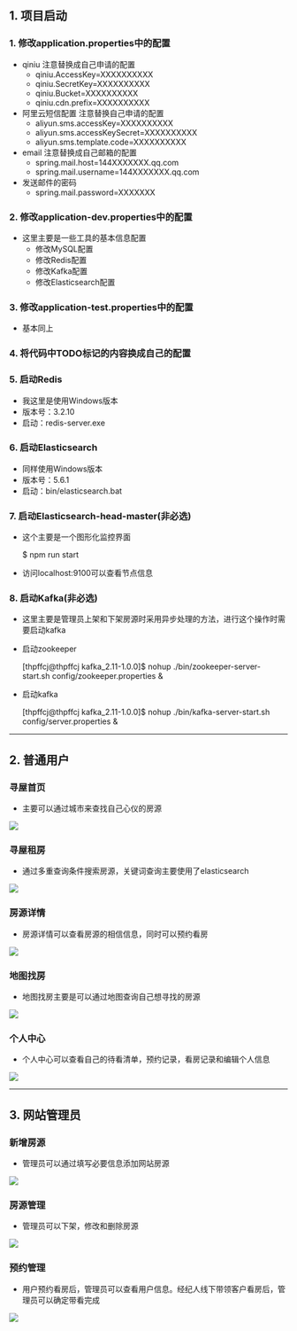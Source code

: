 ## 1. 项目启动

### 1. 修改application.properties中的配置

- qiniu 注意替换成自己申请的配置
  - qiniu.AccessKey=XXXXXXXXXX
  - qiniu.SecretKey=XXXXXXXXXX
  - qiniu.Bucket=XXXXXXXXXX
  - qiniu.cdn.prefix=XXXXXXXXXX
- 阿里云短信配置 注意替换自己申请的配置
  - aliyun.sms.accessKey=XXXXXXXXXX
  - aliyun.sms.accessKeySecret=XXXXXXXXXX
  - aliyun.sms.template.code=XXXXXXXXXX
- email 注意替换成自己邮箱的配置
  - spring.mail.host=144XXXXXXX.qq.com
  - spring.mail.username=144XXXXXXX.qq.com
- 发送邮件的密码
  - spring.mail.password=XXXXXXX

### 2. 修改application-dev.properties中的配置

- 这里主要是一些工具的基本信息配置
  - 修改MySQL配置
  - 修改Redis配置
  - 修改Kafka配置
  - 修改Elasticsearch配置

### 3. 修改application-test.properties中的配置

- 基本同上

### 4. 将代码中TODO标记的内容换成自己的配置

### 5. 启动Redis

- 我这里是使用Windows版本
- 版本号：3.2.10
- 启动：redis-server.exe

### 6. 启动Elasticsearch

- 同样使用Windows版本
- 版本号：5.6.1
- 启动：bin/elasticsearch.bat

### 7. 启动Elasticsearch-head-master(非必选)

- 这个主要是一个图形化监控界面


    $ npm run start

- 访问localhost:9100可以查看节点信息

### 8. 启动Kafka(非必选)

- 这里主要是管理员上架和下架房源时采用异步处理的方法，进行这个操作时需要启动kafka
- 启动zookeeper


    [thpffcj@thpffcj kafka_2.11-1.0.0]$ nohup ./bin/zookeeper-server-start.sh config/zookeeper.properties &

- 启动kafka


    [thpffcj@thpffcj kafka_2.11-1.0.0]$ nohup ./bin/kafka-server-start.sh config/server.properties &

***

## 2. 普通用户

### 寻屋首页

- 主要可以通过城市来查找自己心仪的房源

![](https://github.com/Thpffcj/SpringBoot-Project/blob/master/search-room/readme-pic/%E5%AF%BB%E5%B1%8B%E9%A6%96%E9%A1%B5.png)

### 寻屋租房

- 通过多重查询条件搜索房源，关键词查询主要使用了elasticsearch

![](https://github.com/Thpffcj/SpringBoot-Project/blob/master/search-room/readme-pic/%E5%AF%BB%E5%B1%8B%E7%A7%9F%E6%88%BF.png)

### 房源详情

- 房源详情可以查看房源的相信信息，同时可以预约看房

![](https://github.com/Thpffcj/SpringBoot-Project/blob/master/search-room/readme-pic/%E6%88%BF%E6%BA%90%E8%AF%A6%E6%83%85.png)

### 地图找房

- 地图找房主要是可以通过地图查询自己想寻找的房源

![](https://github.com/Thpffcj/SpringBoot-Project/blob/master/search-room/readme-pic/%E5%9C%B0%E5%9B%BE%E6%89%BE%E6%88%BF.png)

### 个人中心

- 个人中心可以查看自己的待看清单，预约记录，看房记录和编辑个人信息

![](https://github.com/Thpffcj/SpringBoot-Project/blob/master/search-room/readme-pic/%E4%B8%AA%E4%BA%BA%E4%B8%AD%E5%BF%83.png)

***

## 3. 网站管理员

### 新增房源

- 管理员可以通过填写必要信息添加网站房源

![](https://github.com/Thpffcj/SpringBoot-Project/blob/master/search-room/readme-pic/%E6%B7%BB%E5%8A%A0%E6%88%BF%E6%BA%90.png)

### 房源管理

- 管理员可以下架，修改和删除房源

![](https://github.com/Thpffcj/SpringBoot-Project/blob/master/search-room/readme-pic/%E6%88%BF%E6%BA%90%E7%AE%A1%E7%90%86.png)

### 预约管理

- 用户预约看房后，管理员可以查看用户信息。经纪人线下带领客户看房后，管理员可以确定带看完成

![](https://github.com/Thpffcj/SpringBoot-Project/blob/master/search-room/readme-pic/%E9%A2%84%E7%BA%A6%E7%AE%A1%E7%90%86.png)
